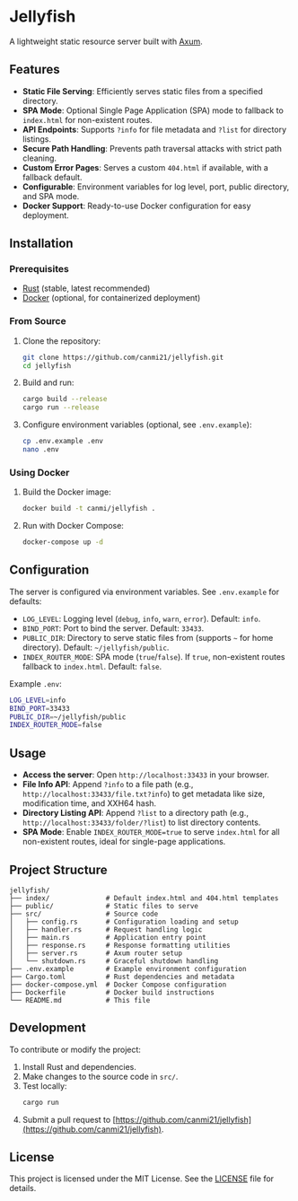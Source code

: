 # Jellyfish

A lightweight static resource server built with [Axum](https://crates.io/crates/axum).

## Features

- **Static File Serving**: Efficiently serves static files from a specified directory.
- **SPA Mode**: Optional Single Page Application (SPA) mode to fallback to `index.html` for non-existent routes.
- **API Endpoints**: Supports `?info` for file metadata and `?list` for directory listings.
- **Secure Path Handling**: Prevents path traversal attacks with strict path cleaning.
- **Custom Error Pages**: Serves a custom `404.html` if available, with a fallback default.
- **Configurable**: Environment variables for log level, port, public directory, and SPA mode.
- **Docker Support**: Ready-to-use Docker configuration for easy deployment.

## Installation

### Prerequisites

- [Rust](https://www.rust-lang.org/tools/install) (stable, latest recommended)
- [Docker](https://www.docker.com/get-started) (optional, for containerized deployment)

### From Source

1. Clone the repository:
   ```bash
   git clone https://github.com/canmi21/jellyfish.git
   cd jellyfish
   ```

2. Build and run:
   ```bash
   cargo build --release
   cargo run --release
   ```

3. Configure environment variables (optional, see `.env.example`):
   ```bash
   cp .env.example .env
   nano .env
   ```

### Using Docker

1. Build the Docker image:
   ```bash
   docker build -t canmi/jellyfish .
   ```

2. Run with Docker Compose:
   ```bash
   docker-compose up -d
   ```

## Configuration

The server is configured via environment variables. See `.env.example` for defaults:

- `LOG_LEVEL`: Logging level (`debug`, `info`, `warn`, `error`). Default: `info`.
- `BIND_PORT`: Port to bind the server. Default: `33433`.
- `PUBLIC_DIR`: Directory to serve static files from (supports `~` for home directory). Default: `~/jellyfish/public`.
- `INDEX_ROUTER_MODE`: SPA mode (`true`/`false`). If `true`, non-existent routes fallback to `index.html`. Default: `false`.

Example `.env`:
```bash
LOG_LEVEL=info
BIND_PORT=33433
PUBLIC_DIR=~/jellyfish/public
INDEX_ROUTER_MODE=false
```

## Usage

- **Access the server**: Open `http://localhost:33433` in your browser.
- **File Info API**: Append `?info` to a file path (e.g., `http://localhost:33433/file.txt?info`) to get metadata like size, modification time, and XXH64 hash.
- **Directory Listing API**: Append `?list` to a directory path (e.g., `http://localhost:33433/folder/?list`) to list directory contents.
- **SPA Mode**: Enable `INDEX_ROUTER_MODE=true` to serve `index.html` for all non-existent routes, ideal for single-page applications.

## Project Structure

```
jellyfish/
├── index/              # Default index.html and 404.html templates
├── public/             # Static files to serve
├── src/                # Source code
│   ├── config.rs       # Configuration loading and setup
│   ├── handler.rs      # Request handling logic
│   ├── main.rs         # Application entry point
│   ├── response.rs     # Response formatting utilities
│   ├── server.rs       # Axum router setup
│   └── shutdown.rs     # Graceful shutdown handling
├── .env.example        # Example environment configuration
├── Cargo.toml          # Rust dependencies and metadata
├── docker-compose.yml  # Docker Compose configuration
├── Dockerfile          # Docker build instructions
└── README.md           # This file
```

## Development

To contribute or modify the project:

1. Install Rust and dependencies.
2. Make changes to the source code in `src/`.
3. Test locally:
   ```bash
   cargo run
   ```
4. Submit a pull request to [https://github.com/canmi21/jellyfish](https://github.com/canmi21/jellyfish).

## License

This project is licensed under the MIT License. See the [LICENSE](LICENSE) file for details.